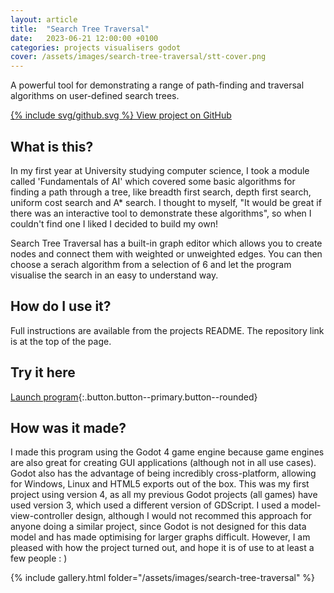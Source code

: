 ```yaml
---
layout: article
title:  "Search Tree Traversal"
date:   2023-06-21 12:00:00 +0100
categories: projects visualisers godot
cover: /assets/images/search-tree-traversal/stt-cover.png
---
```


A powerful tool for demonstrating a range of path-finding and traversal algorithms on user-defined search trees.

<!--more-->

[{% include svg/github.svg %} View project on GitHub](https://github.com/MattBann/search-tree-traversal)

## What is this?

In my first year at University studying computer science, I took a module called 'Fundamentals of AI' which covered some basic algorithms for finding a path through a tree, like breadth first search, depth first search, uniform cost search and A* search. I thought to myself, "It would be great if there was an interactive tool to demonstrate these algorithms", so when I couldn't find one I liked I decided to build my own!

Search Tree Traversal has a built-in graph editor which allows you to create nodes and connect them with weighted or unweighted edges. You can then choose a serach algorithm from a selection of 6 and let the program visualise the search in an easy to understand way.

## How do I use it?

Full instructions are available from the projects README. The repository link is at the top of the page.

## Try it here

[Launch program](https://itch.io/embed-upload/8614510?color=333333){:.button.button--primary.button--rounded}

## How was it made?

I made this program using the Godot 4 game engine because game engines are also great for creating GUI applications (although not in all use cases).
Godot also has the advantage of being incredibly cross-platform, allowing for Windows, Linux and HTML5 exports out of the box.
This was my first project using version 4, as all my previous Godot projects (all games) have used version 3, which used a different version of GDScript.
I used a model-view-controller design, although I would not recommed this approach for anyone doing a similar project, since Godot is not designed for this data model and has made optimising for larger graphs difficult.
However, I am pleased with how the project turned out, and hope it is of use to at least a few people : )

{% include gallery.html folder="/assets/images/search-tree-traversal" %}
